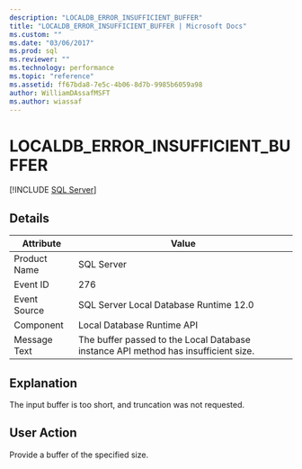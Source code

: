 ```yaml
---
description: "LOCALDB_ERROR_INSUFFICIENT_BUFFER"
title: "LOCALDB_ERROR_INSUFFICIENT_BUFFER | Microsoft Docs"
ms.custom: ""
ms.date: "03/06/2017"
ms.prod: sql
ms.reviewer: ""
ms.technology: performance
ms.topic: "reference"
ms.assetid: ff67bda8-7e5c-4b06-8d7b-9985b6059a98
author: WilliamDAssafMSFT
ms.author: wiassaf
---
```

# LOCALDB_ERROR_INSUFFICIENT_BUFFER
 [!INCLUDE [SQL Server](../../includes/applies-to-version/sqlserver.md)]
    
## Details  
  
| Attribute | Value |
| --------- | ----- |
|Product Name|SQL Server|  
|Event ID|276|  
|Event Source|SQL Server Local Database Runtime 12.0|  
|Component|Local Database Runtime API|  
|Message Text|The buffer passed to the Local Database instance API method has insufficient size.|  
  
## Explanation  
 The input buffer is too short, and truncation was not requested.  
  
## User Action  
 Provide a buffer of the specified size.  
  
  
